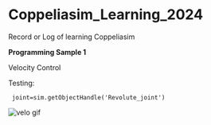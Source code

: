 # Coppeliasim_Learning_2024
 Record or Log of learning Coppeliasim


**Programming Sample 1**

Velocity Control

Testing: 

     joint=sim.getObjectHandle('Revolute_joint')

![velo gif](https://github.com/MikkoDT/Coppeliasim_Learning_2024/assets/93197249/aa8f1482-551f-4025-82a8-7007ce6f7c42)


